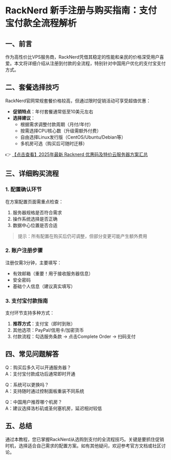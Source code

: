 # RackNerd 新手注册与购买指南：支付宝付款全流程解析

## 一、前言
作为高性价比VPS服务商，RackNerd凭借其稳定的性能和亲民的价格深受用户喜爱。本文将详细介绍从注册到付款的全流程，特别针对中国用户优化的支付宝支付方式。

## 二、套餐选择技巧
RackNerd官网常规套餐价格较高，但通过限时促销活动可享受超值优惠：

- **促销特点**：年付套餐通常低至10美元左右
- **选择建议**：
  - 根据需求调整付款周期（月付/年付）
  - 按需选择CPU核心数（升级需额外付费）
  - 自由选择Linux发行版（CentOS/Ubuntu/Debian等）
  - 多机房可选（购买后可随时迁移）

👉 [【点击查看】2025年最新 Racknerd 优惠码及特价云服务器方案汇总](https://bit.ly/Rack_Nerd)

## 三、详细购买流程

### 1. 配置确认环节
在方案配置页面需重点检查：
1. 服务器规格是否符合需求
2. 操作系统选择是否正确
3. 数据中心位置是否合适

> 提示：所有配置在购买后仍可调整，但部分变更可能产生额外费用

### 2. 账户注册步骤
注册仅需3分钟，主要填写：
- 有效邮箱（重要！用于接收服务器信息）
- 安全密码
- 基础个人信息（建议真实填写）

### 3. 支付宝付款指南
支付环节支持多种方式：
1. **推荐方式**：支付宝（即时到账）
2. 其他选项：PayPal/信用卡/加密货币
3. 付款流程：勾选服务条款 → 点击Complete Order → 扫码支付

## 四、常见问题解答
Q：购买后多久可以开通服务器？  
A：支付宝付款成功后通常即时开通

Q：系统可以更换吗？  
A：支持随时通过控制面板重装不同系统

Q：中国用户推荐哪个机房？  
A：建议选择洛杉矶或圣何塞机房，延迟相对较低

## 五、总结
通过本教程，您已掌握RackNerd从选购到支付的全流程技巧。关键是要抓住促销时机，选择适合自己需求的配置方案。如有其他疑问，欢迎参考官方文档或社区讨论。